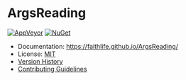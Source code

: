 # ArgsReading

[![AppVeyor](https://img.shields.io/appveyor/ci/ejball/argsreading/master.svg)](https://ci.appveyor.com/project/ejball/argsreading) [![NuGet](https://img.shields.io/nuget/v/ArgsReading.svg)](https://www.nuget.org/packages/ArgsReading)

* Documentation: https://faithlife.github.io/ArgsReading/
* License: [MIT](LICENSE)
* [Version History](VersionHistory.md)
* [Contributing Guidelines](CONTRIBUTING.md)

